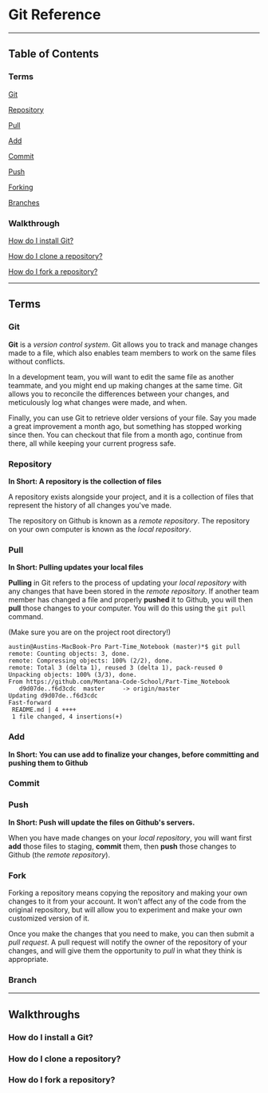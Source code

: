 # Git Reference

---
## Table of Contents
### Terms

[Git](#term-git)

[Repository](#term-repo)

[Pull](#term-pull)

[Add](#term-add)

[Commit](#term-commit)

[Push](#term-push)

[Forking](#term-fork)

[Branches](#term-branch)

### Walkthrough

[How do I install Git?]()

[How do I clone a repository?]()

[How do I fork a repository?]()

---

## Terms

<a name="term-git"></a>
### Git

**Git** is a *version control system*. Git allows you to track and manage changes made to a file, which also enables team members to work on the same files without conflicts.

In a development team, you will want to edit the same file as another teammate, and you might end up making changes at the same time. Git allows you to reconcile the differences between your changes, and meticulously log what changes were made, and when.

Finally, you can use Git to retrieve older versions of your file. Say you made a great improvement a month ago, but something has stopped working since then. You can checkout that file from a month ago, continue from there, all while keeping your current progress safe.

<a name="term-repo"></a>
### Repository

**In Short: A repository is the collection of files**

A repository exists alongside your project, and it is a collection of files that represent the history of all changes you've made.

The repository on Github is known as a *remote repository*. The repository on your own computer is known as the *local repository*.

<a name="term-pull"></a>
### Pull

**In Short: Pulling updates your local files**

**Pulling** in Git refers to the process of updating your *local repository* with any changes that have been stored in the *remote repository*. If another team member has changed a file and properly **pushed** it to Github, you will then **pull** those changes to your computer. You will do this using the `git pull` command.

(Make sure you are on the project root directory!)

```
austin@Austins-MacBook-Pro Part-Time_Notebook (master)*$ git pull
remote: Counting objects: 3, done.
remote: Compressing objects: 100% (2/2), done.
remote: Total 3 (delta 1), reused 3 (delta 1), pack-reused 0
Unpacking objects: 100% (3/3), done.
From https://github.com/Montana-Code-School/Part-Time_Notebook
   d9d07de..f6d3cdc  master     -> origin/master
Updating d9d07de..f6d3cdc
Fast-forward
 README.md | 4 ++++
 1 file changed, 4 insertions(+)
```

<a name="term-add"></a>
### Add
**In Short: You can use add to finalize your changes, before committing and pushing them to Github**


<a name="term-commit"></a>
### Commit

<a name="term-push"></a>
### Push

**In Short: Push will update the files on Github's servers.**

When you have made changes on your *local repository*, you will want first **add** those files to staging, **commit** them, then **push** those changes to Github (the *remote repository*).



<a name="term-fork"></a>  
### Fork

Forking a repository means copying the repository and making your own changes to it from your account. It won't affect any of the code from the original repository, but will allow you to experiment and make your own customized version of it.

Once you make the changes that you need to make, you can then submit a *pull request*. A pull request will notify the owner of the repository of your changes, and will give them the opportunity to *pull* in what they think is appropriate.

<a name="term-branch"></a>
### Branch

---

## Walkthroughs

<a name="walk-install"></a>
### How do I install a Git?

<a name="walk-repo"></a>
### How do I clone a repository?

<a name="walk-fork"></a>
### How do I fork a repository?
